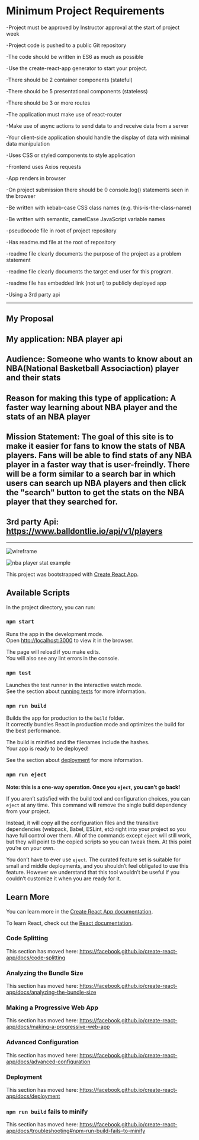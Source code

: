 # Minimum Project Requirements

-Project must be approved by Instructor approval at the start of project week

-Project code is pushed to a public Git repository

-The code should be written in ES6 as much as possible

-Use the create-react-app generator to start your project.

-There should be 2 container components (stateful)

-There should be 5 presentational components (stateless)

-There should be 3 or more routes

-The application must make use of react-router

-Make use of async actions to send data to and receive data from a server

-Your client-side application should handle the display of data with minimal data manipulation

-Uses CSS or styled components to style application

-Frontend uses Axios requests 

-App renders in browser

-On project submission there should be 0 console.log() statements seen in the browser

-Be written with kebab-case CSS class names (e.g. this-is-the-class-name)

-Be written with semantic, camelCase JavaScript variable names

-pseudocode file in root of project repository

-Has readme.md file at the root of repository

-readme file clearly documents the purpose of the project as a problem statement

-readme file clearly documents the target end user for this program.

-readme file has embedded link (not url) to publicly deployed app

-Using a 3rd party api



----------------------------------------------------------------------------------------------------------------------------------------
## My Proposal

## My application: NBA player api

## Audience: Someone who wants to know about an NBA(National Basketball Associaction) player and their stats

## Reason for making this type of application: A faster way learning about NBA player and the stats of an NBA player

## Mission Statement: The goal of this site is to make it easier for fans to know the stats of NBA players. Fans will be able to find stats of any NBA player in a faster way that is user-freindly. There will be a form similar to a search bar in which users can search up NBA players and then click the "search" button to get the stats on the NBA player that they searched for. 

## 3rd party Api: https://www.balldontlie.io/api/v1/players


----------------------------------------------------------------------------------------------------------------------------------------


![wireframe](wireframemod2.png)




![nba player stat example](https://dunkorthree.com/wp-content/uploads/double-double-basketball.png)
















This project was bootstrapped with [Create React App](https://github.com/facebook/create-react-app).

## Available Scripts

In the project directory, you can run:

### `npm start`

Runs the app in the development mode.<br />
Open [http://localhost:3000](http://localhost:3000) to view it in the browser.

The page will reload if you make edits.<br />
You will also see any lint errors in the console.

### `npm test`

Launches the test runner in the interactive watch mode.<br />
See the section about [running tests](https://facebook.github.io/create-react-app/docs/running-tests) for more information.

### `npm run build`

Builds the app for production to the `build` folder.<br />
It correctly bundles React in production mode and optimizes the build for the best performance.

The build is minified and the filenames include the hashes.<br />
Your app is ready to be deployed!

See the section about [deployment](https://facebook.github.io/create-react-app/docs/deployment) for more information.

### `npm run eject`

**Note: this is a one-way operation. Once you `eject`, you can’t go back!**

If you aren’t satisfied with the build tool and configuration choices, you can `eject` at any time. This command will remove the single build dependency from your project.

Instead, it will copy all the configuration files and the transitive dependencies (webpack, Babel, ESLint, etc) right into your project so you have full control over them. All of the commands except `eject` will still work, but they will point to the copied scripts so you can tweak them. At this point you’re on your own.

You don’t have to ever use `eject`. The curated feature set is suitable for small and middle deployments, and you shouldn’t feel obligated to use this feature. However we understand that this tool wouldn’t be useful if you couldn’t customize it when you are ready for it.

## Learn More

You can learn more in the [Create React App documentation](https://facebook.github.io/create-react-app/docs/getting-started).

To learn React, check out the [React documentation](https://reactjs.org/).

### Code Splitting

This section has moved here: https://facebook.github.io/create-react-app/docs/code-splitting

### Analyzing the Bundle Size

This section has moved here: https://facebook.github.io/create-react-app/docs/analyzing-the-bundle-size

### Making a Progressive Web App

This section has moved here: https://facebook.github.io/create-react-app/docs/making-a-progressive-web-app

### Advanced Configuration

This section has moved here: https://facebook.github.io/create-react-app/docs/advanced-configuration

### Deployment

This section has moved here: https://facebook.github.io/create-react-app/docs/deployment

### `npm run build` fails to minify

This section has moved here: https://facebook.github.io/create-react-app/docs/troubleshooting#npm-run-build-fails-to-minify
